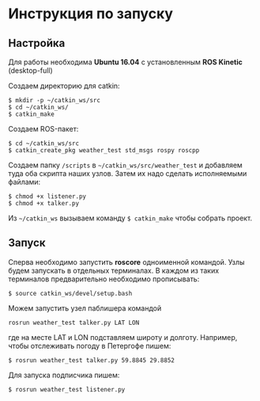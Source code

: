 # Инструкция по запуску
## Настройка
Для работы необходима **Ubuntu 16.04** с установленным **ROS Kinetic** (desktop-full)

Создаем директорию для catkin:
```
$ mkdir -p ~/catkin_ws/src
$ cd ~/catkin_ws/
$ catkin_make
```
Создаем ROS-пакет:
```
$ cd ~/catkin_ws/src
$ catkin_create_pkg weather_test std_msgs rospy roscpp
```
Создаем папку `/scripts` в `~/catkin_ws/src/weather_test` и добавляем туда оба скрипта наших узлов. 
Затем их надо сделать исполняемыми файлами:
```
$ chmod +x listener.py
$ chmod +x talker.py
```
Из `~/catkin_ws` вызываем команду `$ catkin_make` чтобы собрать проект.

## Запуск
Сперва необходимо запустить **roscore** одноименной командой.
Узлы будем запускать в отдельных терминалах.
В каждом из таких терминалов предварительно необходимо прописывать: 
```
$ source catkin_ws/devel/setup.bash
```
Можем запустить узел паблишера командой 
```
rosrun weather_test talker.py LAT LON
``` 
где на месте LAT и LON подставляем широту и долготу. 
Например, чтобы отслеживать погоду в Петергофе пишем: 
```
$ rosrun weather_test talker.py 59.8845 29.8852
```
Для запуска подписчика пишем: 
```
$ rosrun weather_test listener.py
```
